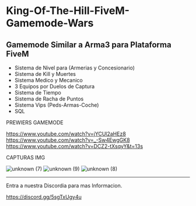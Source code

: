   # King-Of-The-Hill-FiveM-Gamemode-Wars #

Gamemode Similar a Arma3 para Plataforma FiveM
----------------------------------------------
* Sistema de Nivel para (Armerias y Concesionario)
* Sistema de Kill y Muertes
* Sistema Medico y Mecanico
* 3 Equipos por Duelos de Captura
* Sistema de Tiempo
* Sistema de Racha de Puntos
* Sistema Vips (Peds-Armas-Coche)
* SQL

PREWIERS GAMEMODE

https://www.youtube.com/watch?v=jYCUl2aHEz8
https://www.youtube.com/watch?v=_-Sw4EwgGK8
https://www.youtube.com/watch?v=DCZ2-tXsqyY&t=13s

CAPTURAS IMG

![unknown (7)](https://user-images.githubusercontent.com/45345955/151704715-e6a58027-283f-4845-ac4e-4f1d1c51da25.png)
![unknown (9)](https://user-images.githubusercontent.com/45345955/151704719-2e8e2ea4-33e5-4163-a9f3-c1340f13a7d5.png)
![unknown (8)](https://user-images.githubusercontent.com/45345955/151704724-a62561e3-0d34-4401-a6b1-9363a80268f4.png)

------------------------------------------------

Entra a nuestra Discordia para mas Informacion.

https://discord.gg/5sgTxUgy4u
